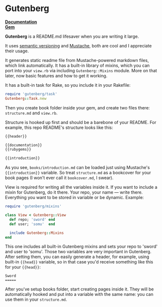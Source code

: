 Gutenberg
=========

[**Documentation**](http://rubydoc.info/github/somu/gutenberg/master/frames)  
[**Gem**](http://rubygems.org/gems/gutenberg)

**Gutenberg** is a README.md lifesaver when you are writing it large.

It uses [semantic versioning](http://semver.org) and [Mustache](http://mustache.github.io), both
are cool and I appreciate their usage.

It generates static readme file from Mustache-powered markdown files,
which link automatically. It has a built-in library of mixins, which
you can port into your `view.rb` via including `Gutenberg::Mixins`
module. More on that later, now basic features and how to get it working.

It has a built-in task for Rake, so you include it in your Rakefile:

```ruby
require 'gutenberg/task'
Gutenberg::Task.new
```

Then you create book folder inside your gem, and create two files
there: `structure.md` and `view.rb`.

Structure is hooked up first and should be a barebone of your README.
For example, this repo README's structure looks like this:

```md
{{header}}

{{documentation}}  
{{rubygems}}

{{introduction}}
```

As you see, `books/introduction.md` can be loaded just using Mustache's
`{{introduction}}` variable. So treat `structure.md` as a bookcover for
your book pages (I won't ever call it `bookcover.md`, I swear).

View is required for writing all the variables inside it. If you want to include
a mixin for Gutenberg, do it there. Your repo, your name — write there.
Everything you want to be stored in variable or be dynamic. Example:

```ruby
require 'gutenberg/mixins'

class View < Gutenberg::View
  def repo; 'sword' end
  def user; 'somu'  end

  include Gutenberg::Mixins
end
```

This one includes all built-in Gutenberg mixins and sets your repo to 'sword'
and user to 'somu'. Those two variables are very important in Gutenberg. After
setting them, you can easily generate a header, for example, using built-in
`{{head}}` variable, so in that case you'd receive something like this
for your `{{head}}`:

    Sword
    =====

After you've setup books folder, start creating pages inside it. They will be
automatically hooked and put into a variable with the same name: you can use
them in your `structure.md`.
